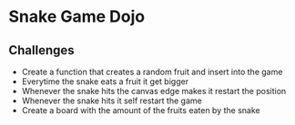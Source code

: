 # Snake Game Dojo

## Challenges 
 - Create a function that creates a random fruit and insert into the game
 - Everytime the snake eats a fruit it get bigger
 - Whenever the snake hits the canvas edge makes it restart the position
 - Whenever the snake hits it self restart the game
 - Create a board with the amount of the fruits eaten by the snake